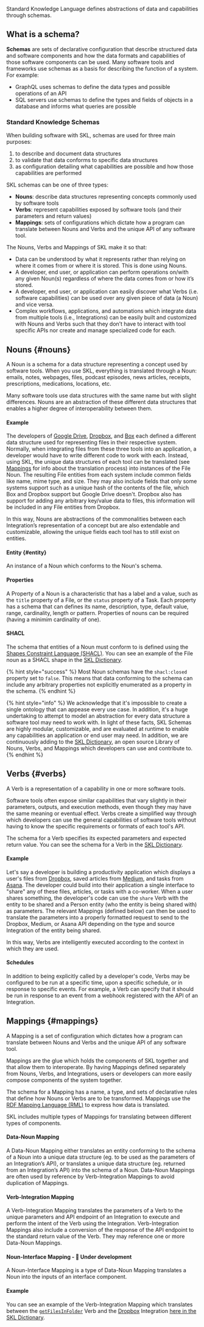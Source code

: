 Standard Knowledge Language defines abstractions of data and capabilities through schemas.

## What is a schema?

**Schemas** are sets of declarative configuration that describe structured data and software components and how the data formats and capabilities of those software components can be used. Many software tools and frameworks use schemas as a basis for describing the function of a system. For example:
- GraphQL uses schemas to define the data types and possible operations of an API
- SQL servers use schemas to define the types and fields of objects in a database and informs what queries are possible

### Standard Knowledge Schemas

When building software with SKL, schemas are used for three main purposes:
1. to describe and document data structures
2. to validate that data conforms to specific data structures
3. as configuration detailing what capabilities are possible and how those capabilities are performed

SKL schemas can be one of three types:
- **Nouns**: describe data structures representing concepts commonly used by software tools
- **Verbs**: represent capabilities exposed by software tools (and their parameters and return values)
- **Mappings**: sets of configurations which dictate how a program can translate between Nouns and Verbs and the unique API of any software tool.

The Nouns, Verbs and Mappings of SKL make it so that:
- Data can be understood by what it represents rather than relying on where it comes from or where it is stored. This is done using Nouns.
- A developer, end user, or application can perform operations on/with any given Noun(s) regardless of where the data comes from or how it’s stored.
- A developer, end user, or application can easily discover what Verbs (i.e. software capabilities) can be used over any given piece of data (a Noun) and vice versa.
- Complex workflows, applications, and automations which integrate data from multiple tools (i.e., Integrations) can be easily built and customized with Nouns and Verbs such that they don’t have to interact with tool specific APIs nor create and manage specialized code for each.

## Nouns {#nouns}
A Noun is a schema for a data structure representing a concept used by software tools. When you use SKL, everything is translated through a Noun: emails, notes, webpages, files, podcast episodes, news articles, receipts, prescriptions, medications, locations, etc.

Many software tools use data structures with the same name but with slight differences. Nouns are an abstraction of these different data structures that enables a higher degree of interoperability between them.

#### Example

The developers of [Google Drive](https://www.google.com/drive/), [Dropbox](https://www.dropbox.com/), and [Box](https://www.box.com/) each defined a different data structure used for representing files in their respective system. Normally, when integrating files from these three tools into an application, a developer would have to write different code to work with each. Instead, using SKL, the unique data structures of each tool can be translated (see [Mappings](/fundamentals#mappings) for info about the translation process) into instances of the File Noun. The resulting File entities from each system include common fields like name, mime type, and size. They may also include fields that only some systems support such as a unique hash of the contents of the file, which Box and Dropbox support but Google Drive doesn't. Dropbox also has support for adding any arbitrary key/value data to files, this information will be included in any File entities from Dropbox.

In this way, Nouns are abstractions of the commonalities between each Integration’s representation of a concept but are also extendable and customizable, allowing the unique fields each tool has to still exist on entities.

#### Entity {#entity}
An instance of a Noun which conforms to the Noun's schema.

#### Properties
A Property of a Noun is a characteristic that has a label and a value, such as the `title` property of a File, or the `status` property of a Task. Each property has a schema that can defines its name, description, type, default value, range, cardinality, length or pattern. Properties of nouns can be required (having a minimim cardinality of one).

#### SHACL
The schema that entities of a Noun must conform to is defined using the [Shapes Constraint Language (SHACL)](https://www.w3.org/TR/shacl/). You can see an example of the File noun as a SHACL shape in the [SKL Dictionary](https://github.com/comake/skl-dictionary/blob/main/nouns/file/schema.json). 

{% hint style="success" %} 
Most Noun schemas have the `shacl:closed` property set to `false`. This means that data conforming to the schema can include any arbitrary properties not explicitly enumerated as a property in the schema. 
{% endhint %}

{% hint style="info" %} We acknowledge that it's impossible to create a single ontology that can appease every use case. In addition, it's a huge undertaking to attempt to model an abstraction for every data structure a software tool may need to work with. In light of these facts, SKL Schemas are highly modular, customizable, and are evaluated at runtime to enable any capabilities an application or end user may need. In addition, we are continuously adding to the [SKL Dictionary](https://github.com/comake/skl-dictionary),  an open source Library of Nouns, Verbs, and Mappings which developers can use and contribute to. {% endhint %}

## Verbs {#verbs}

A Verb is a representation of a capability in one or more software tools.

Software tools often expose similar capabilities that vary slightly in their parameters, outputs, and execution methods, even though they may have the same meaning or eventual effect. Verbs create a simplified way through which developers can use the general capabilities of software tools without having to know the specific requirements or formats of each tool's API.

The schema for a Verb specifies its expected parameters and expected return value. You can see the schema for a Verb in the [SKL Dictionary](https://github.com/comake/skl-dictionary/blob/main/nouns/verb/schema.json).

#### Example 
Let's say a developer is building a productivity application which displays a user's files from [Dropbox](https://www.dropbox.com/), saved articles from [Medium](https://medium.com/), and tasks from [Asana](https://asana.com/). The developer could build into their application a single interface to "share" any of these files, articles, or tasks with a co-worker. When a user shares something, the developer's code can use the `share` Verb with the entity to be shared and a Person entity (who the entity is being shared with) as parameters. The relevant Mappings (defined below) can then be used to translate the parameters into a properly formatted request to send to the Dropbox, Medium, or Asana API depending on the type and source Integration of the entity being shared.

In this way, Verbs are intelligently executed according to the context in which they are used.

#### Schedules
In addition to being explicitly called by a developer's code, Verbs may be configured to be run at a specific time, upon a specific schedule, or in response to specific events. For example, a Verb can specify that it should be run in response to an event from a webhook registered with the API of an Integration.

## Mappings {#mappings}

A Mapping is a set of configuration which dictates how a program can translate between Nouns and Verbs and the unique API of any software tool.

Mappings are the glue which holds the components of SKL together and that allow them to interoperate. By having Mappings defined separately from Nouns, Verbs, and Integrations, users or developers can more easily compose components of the system together.

The schema for a Mapping has a name, a type, and sets of declarative rules that define how Nouns or Verbs are to be transformed. Mappings use the [RDF Mapping Language (RML)](https://rml.io/) to express how data is translated.

SKL includes multiple types of Mappings for translating between different types of components.

#### Data-Noun Mapping
A Data-Noun Mapping either translates an entity conforming to the schema of a Noun into a unique data structure (eg. to be used as the parameters of an Integration’s API), or translates a unique data structure (eg. returned from an Integration’s API) into the schema of a Noun. Data-Noun Mappings are often used by reference by Verb-Integration Mappings to avoid duplication of Mappings.

#### Verb-Integration Mapping
A Verb-Integration Mapping translates the parameters of a Verb to the unique parameters and API endpoint of an Integration to execute and perform the intent of the Verb using the Integration. Verb-Integration Mappings also include a conversion of the response of the API endpoint to the standard return value of the Verb. They may reference one or more Data-Noun Mappings.

#### Noun-Interface Mapping - 🚧 Under development
A Noun-Interface Mapping is a type of Data-Noun Mapping translates a Noun into the inputs of an interface component.

#### Example

You can see an example of the Verb-Integration Mapping which translates between the [`getFilesInFolder`](https://github.com/comake/skl-dictionary/blob/main/verbs/getFilesInFolder/schema.json) Verb and the [Dropbox](https://github.com/comake/skl-dictionary/blob/main/integrations/dropbox/schema.json) Integration [here in the SKL Dictionary](https://github.com/comake/skl-dictionary/blob/main/mappings/getFilesInFolderToDropbox/schema.json).
